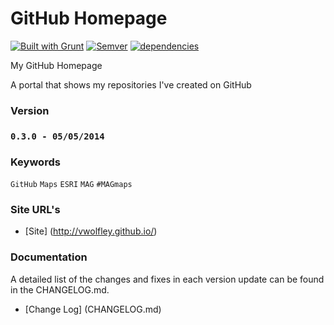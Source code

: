 # GitHub Homepage

[![Built with Grunt](https://cdn.gruntjs.com/builtwith.png)](http://gruntjs.com/)
[![Semver](http://img.shields.io/SemVer/2.0.0.png)](http://semver.org/spec/v2.0.0.html)
[![dependencies](https://david-dm.org/vwolfley/MyProject.png)](https://david-dm.org/vwolfley/vwolfley.github.io/)

My GitHub Homepage

A portal that shows my repositories I've created on GitHub

### Version

### `0.3.0 - 05/05/2014`

### Keywords

`GitHub` `Maps` `ESRI` `MAG` `#MAGmaps`

### Site URL's
* [Site] (http://vwolfley.github.io/)

### Documentation

A detailed list of the changes and fixes in each version update can be found in the CHANGELOG.md.

* [Change Log] (CHANGELOG.md)
